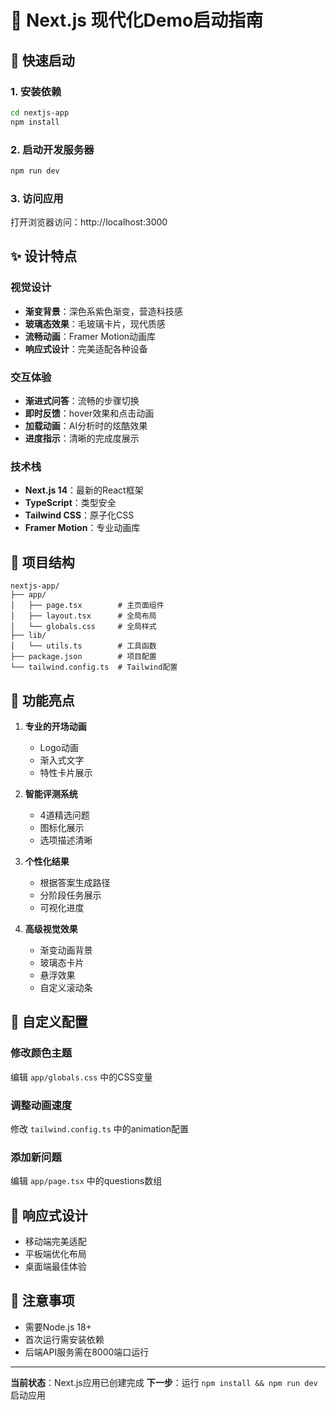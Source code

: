 # 🎨 Next.js 现代化Demo启动指南

## 🚀 快速启动

### 1. 安装依赖
```bash
cd nextjs-app
npm install
```

### 2. 启动开发服务器
```bash
npm run dev
```

### 3. 访问应用
打开浏览器访问：http://localhost:3000

## ✨ 设计特点

### 视觉设计
- **渐变背景**：深色系紫色渐变，营造科技感
- **玻璃态效果**：毛玻璃卡片，现代质感
- **流畅动画**：Framer Motion动画库
- **响应式设计**：完美适配各种设备

### 交互体验
- **渐进式问答**：流畅的步骤切换
- **即时反馈**：hover效果和点击动画
- **加载动画**：AI分析时的炫酷效果
- **进度指示**：清晰的完成度展示

### 技术栈
- **Next.js 14**：最新的React框架
- **TypeScript**：类型安全
- **Tailwind CSS**：原子化CSS
- **Framer Motion**：专业动画库

## 📁 项目结构
```
nextjs-app/
├── app/
│   ├── page.tsx        # 主页面组件
│   ├── layout.tsx      # 全局布局
│   └── globals.css     # 全局样式
├── lib/
│   └── utils.ts        # 工具函数
├── package.json        # 项目配置
└── tailwind.config.ts  # Tailwind配置
```

## 🎯 功能亮点

1. **专业的开场动画**
   - Logo动画
   - 渐入式文字
   - 特性卡片展示

2. **智能评测系统**
   - 4道精选问题
   - 图标化展示
   - 选项描述清晰

3. **个性化结果**
   - 根据答案生成路径
   - 分阶段任务展示
   - 可视化进度

4. **高级视觉效果**
   - 渐变动画背景
   - 玻璃态卡片
   - 悬浮效果
   - 自定义滚动条

## 🔧 自定义配置

### 修改颜色主题
编辑 `app/globals.css` 中的CSS变量

### 调整动画速度
修改 `tailwind.config.ts` 中的animation配置

### 添加新问题
编辑 `app/page.tsx` 中的questions数组

## 📱 响应式设计
- 移动端完美适配
- 平板端优化布局
- 桌面端最佳体验

## 🚫 注意事项
- 需要Node.js 18+
- 首次运行需安装依赖
- 后端API服务需在8000端口运行

---

**当前状态**：Next.js应用已创建完成
**下一步**：运行 `npm install && npm run dev` 启动应用